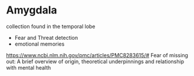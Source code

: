 # Amygdala
collection found in the temporal lobe

- Fear and Threat detection
- emotional memories


https://www.ncbi.nlm.nih.gov/pmc/articles/PMC8283615/# 
Fear of missing out: A brief overview of origin, theoretical underpinnings and relationship with mental health